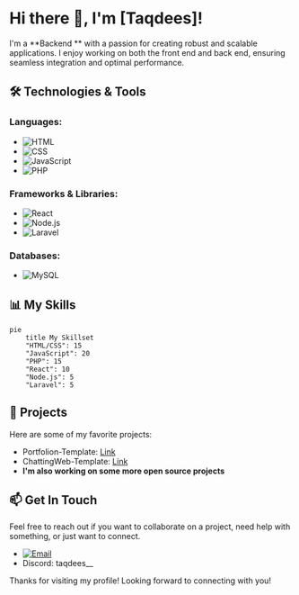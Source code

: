 # Hi there 👋, I'm [Taqdees]!

I'm a **Backend ** with a passion for creating robust and scalable applications. I enjoy working on both the front end and back end, ensuring seamless integration and optimal performance.

## 🛠️ Technologies & Tools

### Languages:
- ![HTML](https://img.shields.io/badge/-HTML-E34F26?style=flat&logo=html5&logoColor=white)
- ![CSS](https://img.shields.io/badge/-CSS-1572B6?style=flat&logo=css3&logoColor=white)
- ![JavaScript](https://img.shields.io/badge/-JavaScript-F7DF1E?style=flat&logo=javascript&logoColor=black)
- ![PHP](https://img.shields.io/badge/-PHP-777BB4?style=flat&logo=php&logoColor=white)

### Frameworks & Libraries:
- ![React](https://img.shields.io/badge/-React-61DAFB?style=flat&logo=react&logoColor=black)
- ![Node.js](https://img.shields.io/badge/-Node.js-339933?style=flat&logo=node.js&logoColor=white)
- ![Laravel](https://img.shields.io/badge/-Laravel-FF2D20?style=flat&logo=laravel&logoColor=white)

### Databases:
- ![MySQL](https://img.shields.io/badge/-MySQL-4479A1?style=flat&logo=mysql&logoColor=white)

## 📊 My Skills

```mermaid
pie
    title My Skillset
    "HTML/CSS": 15
    "JavaScript": 20
    "PHP": 15
    "React": 10
    "Node.js": 5
    "Laravel": 5
```

## 🌟 Projects

Here are some of my favorite projects:
- Portfolion-Template: [Link](https://github.com/TaqdeesHigh/Portfolio)
- ChattingWeb-Template: [Link](https://github.com/TaqdeesHigh/ChattingWeb-Template)
- **I'm also working on some more open source projects**


## 📫 Get In Touch

Feel free to reach out if you want to collaborate on a project, need help with something, or just want to connect.

- [![Email](https://img.shields.io/badge/Email-taqdees678@gmail.com-blue)](mailto:taqdees678@gmail.com)
- Discord: taqdees__

Thanks for visiting my profile! Looking forward to connecting with you!

